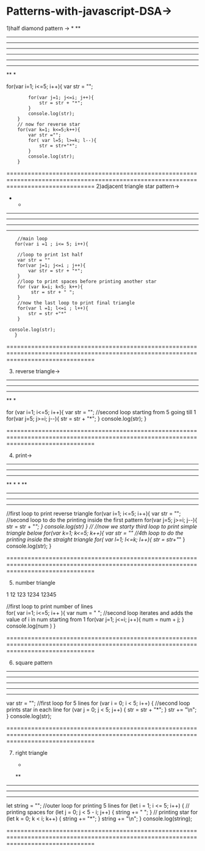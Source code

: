 # Patterns-with-javascript-DSA->

1)half diamond pattern ->
*
**
***
****
*****
*****
****
***
**
*


 for(var i=1; i<=5; i++){
            var str = "";

            for(var j=1; j<=i; j++){
                str = str + "*";
            }
            console.log(str);
        }
        // now for reverse star 
        for(var k=1; k<=5;k++){
            var str ="";
            for( var l=5; l>=k; l--){
                str = str+"*";
            }
            console.log(str);
        }

=====================================================================================================================================
2)adjacent triangle star pattern->

*    *
**   **
***  ***
**** ****
**********

        //main loop
       for(var i =1 ; i<= 5; i++){

        //loop to print 1st half
        var str = "" 
        for(var j=1; j<=i ; j++){
            var str = str + "*";
        }
        //loop to print spaces before printing another star
        for (var k=i; k<5; k++){
             str = str + " ";
        }
        //now the last loop to print final triangle 
        for(var l =1; l<=i ; l++){
            str = str +"*"
        }

     console.log(str);
       }

=====================================================================================================================================

3) reverse triangle-> 

*****
****
***
**
*

for (var i=1; i<=5; i++){
    var str = "";
        //second loop starting from 5 going till 1 
    for(var j=5; j>=i; j--){
        str = str + "*";
    }
    console.log(str);
}


=====================================================================================================================================

4) print-> 

*****
****
***
**
*
*
**
***
****
*****

//first loop to print reverse triangle 
        for(var i=1; i<=5; i++){
            var str = ""; 
            //second loop to do the printing inside the first pattern 
            for(var j=5; j>=i; j--){
                str = str + "*";
            } 
            console.log(str)
        }
            // //now we starty third loop to print simple triangle below 
            for(var k=1; k<=5; k++){
                var str = ""
                //4th loop to do the printing inside the straight triangle 
                for( var l=1; l<=k; l++){
                    str = str+"*"
                }
                console.log(str);
            }

=====================================================================================================================================

5) number triangle 

1
12
123
1234
12345

//first loop to print number of lines  
        for( var i=1; i<=5; i++ ){
            var num = " ";
        //second loop iterates and adds the value of i in num starting from 1
            for(var j=1; j<=i; j++){
                num = num + j; 
            }
            console.log(num )
        }


=====================================================================================================================================

6) square pattern 

*****
*****
*****
*****
*****

var str = "";
      //first loop for 5 lines
      for (var i = 0; i < 5; i++) {
        //second loop prints star in each line 
        for (var j = 0; j < 5; j++) {
          str = str + "*";
        }
        str += "\n";
      }
      console.log(str);


=====================================================================================================================================

7) right triangle 

    *
   **
  ***
 ****
*****

 let string = "";
       //outer loop for printing 5 lines
for (let i = 1; i <= 5; i++) {
  // printing spaces
  for (let j = 0; j < 5 - i; j++) {
    string += " ";
  }
  // printing star
  for (let k = 0; k < i; k++) {
    string += "*";
  }
  string += "\n";
}
console.log(string);

=====================================================================================================================================
